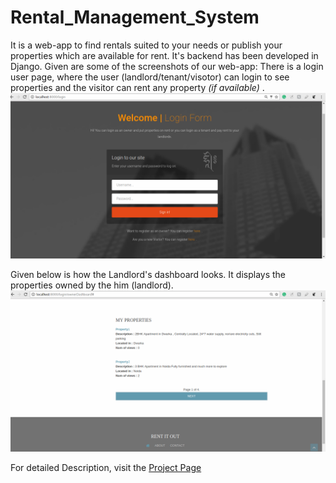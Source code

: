 # Rental_Management_System
It is a web-app to find rentals suited to your needs or publish your properties which are available for rent. It's backend has been developed in Django.
Given are some of the screenshots of our web-app:
There is a login user page, where the user (landlord/tenant/visotor) can login to see properties and the visitor can rent any property _(if available)_ .
![Login Page](https://github.com/aksh98/Rental_Management_System/blob/gh-pages/Login_page.png)

Given below is how the Landlord's dashboard looks. It displays the properties owned by the him (landlord).
![Owner Properties](https://github.com/aksh98/Rental_Management_System/blob/gh-pages/owner_properties.png)


For detailed Description, visit the [Project Page](https://aksh98.github.io/Rental_Management_System/)
